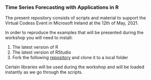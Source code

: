 ### Time Series Forecasting with Applications in R

The present repository consists of scripts and material to support the Virtual Codess Event in Microsoft Ireland at the 12th of May, 2021.

In order to reproduce the examples that will be presented during the workshop you will need to install:

1. The latest version of R
2. The latest version of RStudio
3. Fork the following [repository]('https://github.com/mammask/MS_Codess_Event.git') and clone it to a local folder

Certain libraries will be used during the workshop and will be loaded instantly as we go through the scripts.